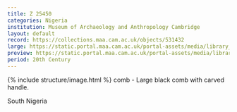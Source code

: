 ```yaml
---
title: Z 25450
categories: Nigeria
institution: Museum of Archaeology and Anthropology Cambridge
layout: default
record: https://collections.maa.cam.ac.uk/objects/531432
large: https://static.portal.maa.cam.ac.uk/portal-assets/media/library_images/web/671708_Z_25450_001.jpg
preview: https://static.portal.maa.cam.ac.uk/portal-assets/media/library_images/thumbnail/671708_Z_25450_001.jpg
period: 20th Century
---
```

{% include structure/image.html %}
comb - Large black comb with carved handle.

South Nigeria
